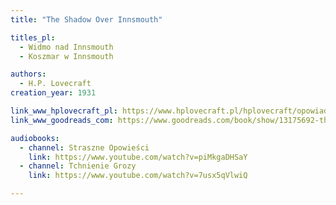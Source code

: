 ```yaml
---
title: "The Shadow Over Innsmouth"

titles_pl:
  - Widmo nad Innsmouth
  - Koszmar w Innsmouth

authors:
  - H.P. Lovecraft
creation_year: 1931

link_www_hplovecraft_pl: https://www.hplovecraft.pl/hplovecraft/opowiadania-nowele-powiesci/the-shadow-over-innsmouth/
link_www_goodreads_com: https://www.goodreads.com/book/show/13175692-the-shadow-over-innsmouth

audiobooks:
  - channel: Straszne Opowieści
    link: https://www.youtube.com/watch?v=piMkgaDHSaY
  - channel: Tchnienie Grozy
    link: https://www.youtube.com/watch?v=7usx5qVlwiQ

---
```



